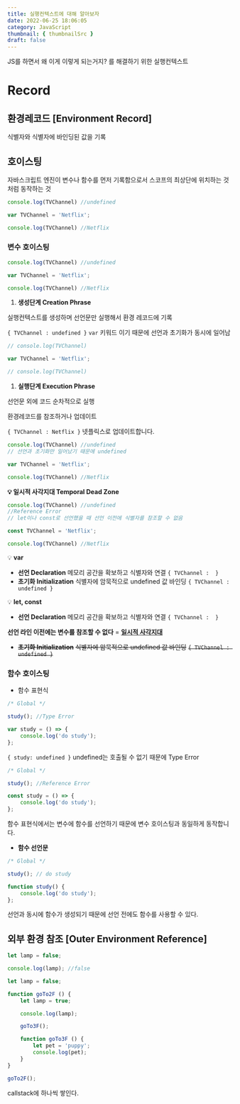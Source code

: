 ```yaml
---
title: 실행컨텍스트에 대해 알아보자
date: 2022-06-25 18:06:05
category: JavaScript
thumbnail: { thumbnailSrc }
draft: false
---
```


JS를 하면서 왜 이게 이렇게 되는거지? 를 해결하기 위한 실행컨텍스트

# Record

## 환경레코드 [Environment Record]

식별자와 식별자에 바인딩된 값을 기록

## 호이스팅

자바스크립트 엔진이 변수나 함수를 먼저 기록함으로서 스코프의 최상단에 위치하는 것처럼 동작하는 것

```jsx
console.log(TVChannel) //undefined

var TVChannel = 'Netflix';

console.log(TVChannel) //Netflix
```

### 변수 호이스팅

```jsx
console.log(TVChannel) //undefined

var TVChannel = 'Netflix';

console.log(TVChannel) //Netflix
```

1. **생성단계 Creation Phrase**

실행컨텍스트를 생성하며 선언문만 실행해서 환경 레코드에 기록

`{ TVChannel : undefined }` `var` 키워드 이기 때문에 선언과 초기화가 동시에 일어남

```jsx
// console.log(TVChannel)

var TVChannel = 'Netflix';

// console.log(TVChannel)
```

1. **실행단계 Execution Phrase**

선언문 외에 코드 순차적으로 실행

환경레코드를 참조하거나 업데이트

`{ TVChannel : Netflix }` 넷플릭스로 업데이트합니다.

```jsx
console.log(TVChannel) //undefined
// 선언과 초기화만 일어났기 때문에 undefined

var TVChannel = 'Netflix';

console.log(TVChannel) //Netflix
```


**💡 일시적 사각지대 Temporal Dead Zone**


```jsx
console.log(TVChannel) //undefined
//Reference Error 
// let이나 const로 선언했을 때 선언 이전에 식별자를 참조할 수 없음

const TVChannel = 'Netflix';

console.log(TVChannel) //Netflix
```


💡 **var**

- **선언 Declaration**
  메모리 공간을 확보하고 식별자와 연결
  `{ TVChannel :  }`
- **초기화 Initialization**
  식별자에 암묵적으로 undefined 값 바인딩
  `{ TVChannel : undefined }`



💡 **let, const**

- **선언 Declaration**
  메모리 공간을 확보하고 식별자와 연결
  `{ TVChannel :  }`

**선언 라인 이전에는 변수를 참조할 수 없다** = **[일시적 사각지대](https://www.notion.so/f11a033ec25f42659ff86dfc89348b42)**

- ~~**초기화 Initialization**~~
  ~~식별자에 암묵적으로 undefined 값 바인딩~~
  ~~`{ TVChannel : undefined }`~~


### 함수 호이스팅

- 함수 표현식

```jsx
/* Global */

study(); //Type Error

var study = () => {
	console.log('do study');
};
```

`{ study: undefined }` undefined는 호출될 수 없기 때문에 Type Error

```jsx
/* Global */

study(); //Reference Error

const study = () => {
	console.log('do study');
};
```

함수 표현식에서는 변수에 함수를 선언하기 때문에 변수 호이스팅과 동일하게 동작합니다.

- **함수 선언문**

```jsx
/* Global */

study(); // do study

function study() {
	console.log('do study');
};
```

선언과 동시에 함수가 생성되기 때문에 선언 전에도 함수를 사용할 수 있다.

## 외부 환경 참조 [Outer Environment Reference]

```jsx
let lamp = false;

console.log(lamp); //false
```

```jsx
let lamp = false;

function goTo2F () {
	let lamp = true;

	console.log(lamp);

	goTo3F();

	function goTo3F () {
		let pet = 'puppy';
		console.log(pet);	
	}
}

goTo2F();
```


callstack에 하나씩 쌓인다.